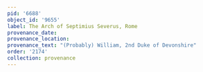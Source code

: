 ```yaml
---
pid: '6688'
object_id: '9655'
label: The Arch of Septimius Severus, Rome
provenance_date:
provenance_location:
provenance_text: "(Probably) William, 2nd Duke of Devonshire"
order: '2174'
collection: provenance
---
```

